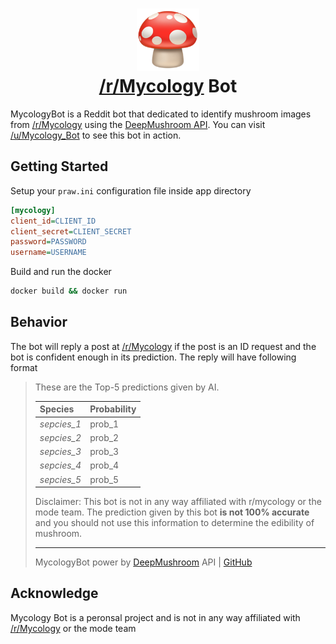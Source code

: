 <h1 align="center">
  <img src="https://github.com/Olament/MycologyBot/blob/master/img/mushroom.png" alt="Mushroom logo" width="100">
  <br>
    <a href="https://www.reddit.com/r/mycology/">/r/Mycology</a> Bot
  <br>
</h1>

MycologyBot is a Reddit bot that dedicated to identify mushroom images from [/r/Mycology](https://www.reddit.com/r/mycology/) using the [DeepMushroom API](https://github.com/Olament/DeepMushroom-docker). You can visit [/u/Mycology_Bot](https://www.reddit.com/user/Mycology_Bot) to see this bot in action.

##  Getting Started
Setup your ```praw.ini``` configuration file inside app directory
```ini
[mycology]
client_id=CLIENT_ID
client_secret=CLIENT_SECRET
password=PASSWORD
username=USERNAME
```
Build and run the docker
```cmd
docker build && docker run
```

## Behavior
The bot will reply a post at [/r/Mycology](https://www.reddit.com/r/mycology/) if the post is an ID request and the bot is confident enough in its prediction. The reply will have following format

>These are the Top-5 predictions given by AI.
>
>Species | Probability
>:--|:--
>*sepcies_1*|prob_1
>*sepcies_2*|prob_2
>*sepcies_3*|prob_3
>*sepcies_4*|prob_4
>*sepcies_5*|prob_5
>
>Disclaimer: This bot is not in any way affiliated with r/mycology or the mode team. The prediction given by this bot **is not 100% accurate** and you should not use this information to determine the edibility of mushroom.
> ***
>MycologyBot power by [DeepMushroom](https://github.com/Olament/DeepMushroom) API | [GitHub](https://github.com/Olament/MycologyBot)

## Acknowledge
Mycology Bot is a peronsal project and is not in any way affiliated with [/r/Mycology](https://www.reddit.com/r/mycology/) or the mode team
